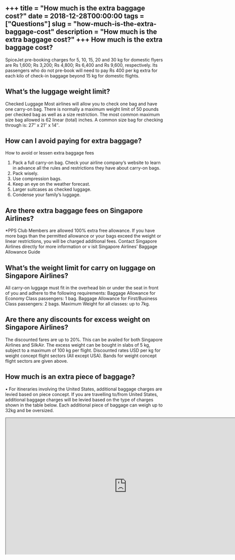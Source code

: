 +++
title = "How much is the extra baggage cost?"
date = 2018-12-28T00:00:00
tags = ["Questions"]
slug = "how-much-is-the-extra-baggage-cost"
description = "How much is the extra baggage cost?"
+++
How much is the extra baggage cost?
-----------------------------------

SpiceJet pre-booking charges for 5, 10, 15, 20 and 30 kg for domestic flyers are Rs 1,600; Rs 3,200; Rs 4,800; Rs 6,400 and Rs 9,600, respectively. Its passengers who do not pre-book will need to pay Rs 400 per kg extra for each kilo of check-in baggage beyond 15 kg for domestic flights.

What’s the luggage weight limit?
--------------------------------

Checked Luggage Most airlines will allow you to check one bag and have one carry-on bag. There is normally a maximum weight limit of 50 pounds per checked bag as well as a size restriction. The most common maximum size bag allowed is 62 linear (total) inches. A common size bag for checking through is: 27″ x 21″ x 14″.

How can I avoid paying for extra baggage?
-----------------------------------------

How to avoid or lessen extra baggage fees

1. Pack a full carry-on bag. Check your airline company’s website to learn in advance all the rules and restrictions they have about carry-on bags.
2. Pack wisely.
3. Use compression bags.
4. Keep an eye on the weather forecast.
5. Larger suitcases as checked luggage.
6. Condense your family’s luggage.

Are there extra baggage fees on Singapore Airlines?
---------------------------------------------------

\*PPS Club Members are allowed 100% extra free allowance. If you have more bags than the permitted allowance or your bags exceed the weight or linear restrictions, you will be charged additional fees. Contact Singapore Airlines directly for more information or v isit Singapore Airlines’ Baggage Allowance Guide

What’s the weight limit for carry on luggage on Singapore Airlines?
-------------------------------------------------------------------

All carry-on luggage must fit in the overhead bin or under the seat in front of you and adhere to the following requirements: Baggage Allowance for Economy Class passengers: 1 bag. Baggage Allowance for First/Business Class passengers: 2 bags. Maximum Weight for all classes: up to 7kg.

Are there any discounts for excess weight on Singapore Airlines?
----------------------------------------------------------------

The discounted fares are up to 20%. This can be availed for both Singapore Airlines and SilkAir. The excess weight can be bought in slabs of 5 kg, subject to a maximum of 100 kg per flight. Discounted rates USD per kg for weight concept flight sectors (All except USA). Bands for weight concept flight sectors are given above.

How much is an extra piece of baggage?
--------------------------------------

• For itineraries involving the United States, additional baggage charges are levied based on piece concept. If you are travelling to/from United States, additional baggage charges will be levied based on the type of charges shown in the table below. Each additional piece of baggage can weigh up to 32kg and be oversized.

<iframe allow="accelerometer; autoplay; clipboard-write; encrypted-media; gyroscope; picture-in-picture" allowfullscreen="" class="__youtube_prefs__  epyt-is-override  no-lazyload" data-no-lazy="1" data-origheight="433" data-origwidth="770" data-skipgform_ajax_framebjll="" height="433" id="_ytid_75474" loading="lazy" src="https://www.youtube.com/embed/7_ybApXSauY?enablejsapi=1&autoplay=0&cc_load_policy=0&cc_lang_pref=&iv_load_policy=1&loop=0&modestbranding=0&rel=1&fs=1&playsinline=0&autohide=2&theme=dark&color=red&controls=1&" title="YouTube player" width="770"></iframe>